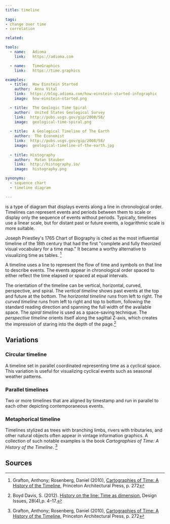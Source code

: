 ```yaml
---
title: timeline
  
tags:
- change over time
- correlation

related:

tools:
  - name:   Adioma
    link:   https://adioma.com

  - name:   TimeGraphics
    link:   https://time.graphics

examples:
  - title:  How Einstein Started
    author:  Anna Vital
    link:  https://blog.adioma.com/how-einstein-started-infographic
    image:  how-einstein-started.png

  - title:  The Geologic Time Spiral
    author:  United States Geological Survey
    link:  http://pubs.usgs.gov/gip/2008/58/
    image:  geological-time-spiral.png
  
  - title:  A Geological Timeline of The Earth
    author:  The Economist
    link:  http://pubs.usgs.gov/gip/2008/58/
    image:  geological-timeline-of-the-earth.jpg
  
  - title: Histography
    author:  Matan Stauber
    link:  http://histography.io/
    image:  histography.png

synonyms:
  - sequence chart
  - timeline diagram

---
```


is a type of diagram that displays events along a line in chronological order. Timelines can represent events and periods between them to scale or display only the sequence of events without periods. Typically, timelines use a linear scale, but for distant past or future events, a logarithmic scale is more suitable.
<!--more-->
Joseph Priestley's 1765 Chart of Biography is cited as the most influential timeline of the 18th century that had the first "complete and fully theorized visual vocabulary for a time map." It became a worthy alternative to visualizing time as tables. [^grafton]

A timeline uses a line to represent the flow of time and symbols on that line to describe events. The events appear in chronological order spaced to either reflect the time elapsed or spaced at equal intervals.

The orientation of the timeline can be vertical, horizontal, curved, perspective, and spiral.  The *vertical timeline* shows past events at the top and future at the bottom. The *horizontal timeline* runs from left to right. The *curved timeline* runs from left to right and top to bottom, following the standard reading direction and spanning the full width of the available space. The *spiral timeline* is used as a space-saving technique. The *perspective timeline* orients itself along the sagittal Z-axis, which creates the impression of staring into the depth of the page.[^boyd]

## Variations

### Circular timeline
A timeline set in parallel coordinated representing time as a cyclical space. This variation is useful for visualizing cyclical events such as seasonal weather patterns.

### Parallel timelines
Two or more timelines that are aligned by timestamp and run in parallel to each other depicting contemporaneous events.

### Metaphorical timeline
Timelines stylized as trees with branching limbs, rivers with tributaries, and other natural objects often appear in vintage information graphics. A collection of such notable examples is the book *Cartographies of Time: A History of the Timeline*. [^grafton]

## Sources

[^grafton]: Grafton, Anthony; Rosenberg, Daniel (2010), [Cartographies of Time: A History of the Timeline](https://books.google.com/books?id=DqWqKVzipToC&printsec=frontcover&source=gbs_book_other_versions), Princeton Architectural Press, p. 272 
[^harris]: Robert L. Harris. 1999. [Information Graphics: A Comprehensive Illustrated Reference.]((https://books.google.com/books?id=LT1RXREvkGIC&printsec=frontcover)) Oxford University Press, Inc., New York, NY, USA. p. 917 
[^boyd]: Boyd Davis, S. (2012). [History on the line: Time as dimension.](https://www.mitpressjournals.org/doi/pdf/10.1162/DESI_a_00171) Design Issues, 28(4),p. 4–17.
